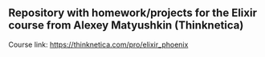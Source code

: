 ## Repository with homework/projects for the Elixir course from Alexey Matyushkin (Thinknetica)

Course link: https://thinknetica.com/pro/elixir_phoenix
